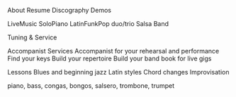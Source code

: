 

About
  Resume
  Discography
  Demos

LiveMusic
  SoloPiano
  LatinFunkPop duo/trio
  Salsa Band

Tuning & Service

Accompanist Services
  Accompanist for your rehearsal and performance
  Find your keys
  Build your repertoire
  Build your band book for live gigs

Lessons
  Blues and beginning jazz
  Latin styles
  Chord changes
  Improvisation



piano, bass, congas, bongos, salsero, trombone, trumpet 

